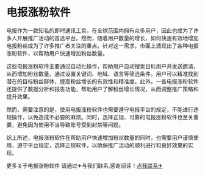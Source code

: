 # 电报涨粉软件

电报作为一款知名的即时通讯工具，在全球范围内拥有众多用户，因此也成为了许多人开展推广活动的首选平台。然而，随着用户数量的增长，如何快速有效地增加电报粉丝成为了许多推广者关注的重点。针对这一需求，市面上涌现出了各种电报涨粉软件，以帮助用户快速增加粉丝数量。

这些电报涨粉软件主要通过自动化操作，帮助用户自动搜索目标用户并发送邀请，从而增加粉丝数量。通过设置关键词、地域、语言等筛选条件，用户可以精准找到潜在的目标粉丝群体，提高粉丝增长的有效性和精准度。此外，一些电报涨粉软件还提供了数据分析和报告功能，帮助用户了解粉丝增长情况，从而调整推广策略和提升效果。

然而，需要注意的是，使用电报涨粉软件也需要遵守电报平台的规定，不能进行违规操作，以免造成不必要的麻烦。同时，选择正规、可靠的电报涨粉软件也至关重要，避免因为使用不当导致账号受到封禁等问题。

综上所述，电报涨粉软件在帮助用户快速增加粉丝数量的同时，也需要用户谨慎使用，遵守平台规定，选择正规软件，以确保推广活动的顺利进行和良好效果的实现。

更多关于电报涨粉软件 请通过✈与我们联系,感谢阅读！[点我联系✈](https://auth.G208.com)